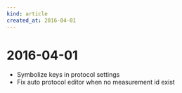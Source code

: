```yaml
---
kind: article
created_at: 2016-04-01
---
```


# 2016-04-01

* Symbolize keys in protocol settings
* Fix auto protocol editor when no measurement id exist

